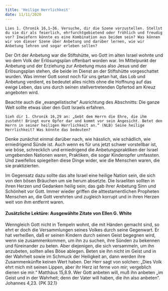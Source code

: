 ```yaml
---
title: 'Heilige Herrlichkeit'
date: 11/11/2020
---
```


`Lies 1. Chronik 16,1–36. Versuche, dir die Szene vorzustellen. Stellst du sie dir als feierlich, ehrfurchtgebietend oder fröhlich und freudig vor? Inwiefern könnte es eine Kombination aus beidem sein? Was können wir von dieser Szene über Anbetung und darüber lernen, wie wir Anbetung lehren und sogar erleben sollen?`

Der Ort der Anbetung war die Stiftshütte, wo Gott im alten Israel wohnte und wo dem Volk der Erlösungsplan offenbart worden war. Im Mittelpunkt der Anbetung und der Erziehung zur Anbetung muss also Jesus und der Erlösungsplan stehen, die beide im Dienst an der Stiftshütte vorgeschattet wurden. Was immer Gott sonst noch für uns getan hat, das Lob und Anbetung verdient, es bedeutet alles nichts ohne die Hoffnung auf das ewige Leben, das uns durch seinen stellvertretenden Opfertod am Kreuz angeboten wird.

Beachte auch die „evangelistische“ Ausrichtung des Abschnitts: Die ganze Welt sollte etwas über den Gott Israels erfahren.

`Sieh dir 1. Chronik 16,29 an: „Gebt dem Herrn die Ehre, die ihm zusteht! Bringt eure Opfer dar und kommt vor sein Angesicht. Betet den Herrn in seiner heiligen Herrlichkeit an.“ (NLB) Seine heilige Herrlichkeit? Was könnte das bedeuten?`

Denke zunächst einmal darüber nach, wie hässlich, wie schädlich, wie erniedrigend Sünde ist. Auch wenn es für uns jetzt schwer vorstellbar ist, wie böse, schrecklich und erniedrigend die Anbetungspraktiken der Israel umgebenden Nationen waren, Praktiken, die sogar Kinderopfer umfassten. Und zweifellos spiegelten diese Dinge wider, wie die Menschen waren, die sie praktizierten.

Im Gegensatz dazu sollte das alte Israel eine heilige Nation sein, die sich von den bösen Bräuchen um sie herum absetzte. Die Israeliten sollten in ihren Herzen und Gedanken heilig sein; das gab ihrer Anbetung Sinn und Schönheit vor Gott. Immer wieder griffen die alttestamentlichen Propheten Menschen an, die Gott verehrten und zugleich korrupt und in ihren Herzen weit von ihm entfernt waren.

#### Zusätzliche Lektüre: Ausgewählte Zitate von Ellen G. White

Wenngleich Gott nicht in Tempeln wohnt, die mit Händen gemacht sind, so ehrt er doch die Versammlungen seines Volkes durch seine Gegenwart. Er hat verheißen, daß er seinen Kindern durch seinen Geist begegnen wird, wenn sie zusammenkommen, um ihn zu suchen, ihre Sünden zu bekennen und füreinander zu beten. Aber diejenigen, die sich versammeln, um ihn anzubeten, sollten alles Böse ablegen. Beten sie ihn nicht im Geist und in der Wahrheit sowie im Schmuck der Heiligkeit an, dann werden ihre Zusammenkünfte keinen Wert haben. Der Herr sagt von solchen: „Dies Volk ehrt mich mit seinen Lippen, aber ihr Herz ist ferne von mir; vergeblich dienen sie mir.“ Matthäus 15,8.9. Wer Gott anbeten will, muß ihn anbeten „im Geist und in der Wahrheit; denn der Vater will haben, die ihn also anbeten“. Johannes 4,23. {PK 32.1}